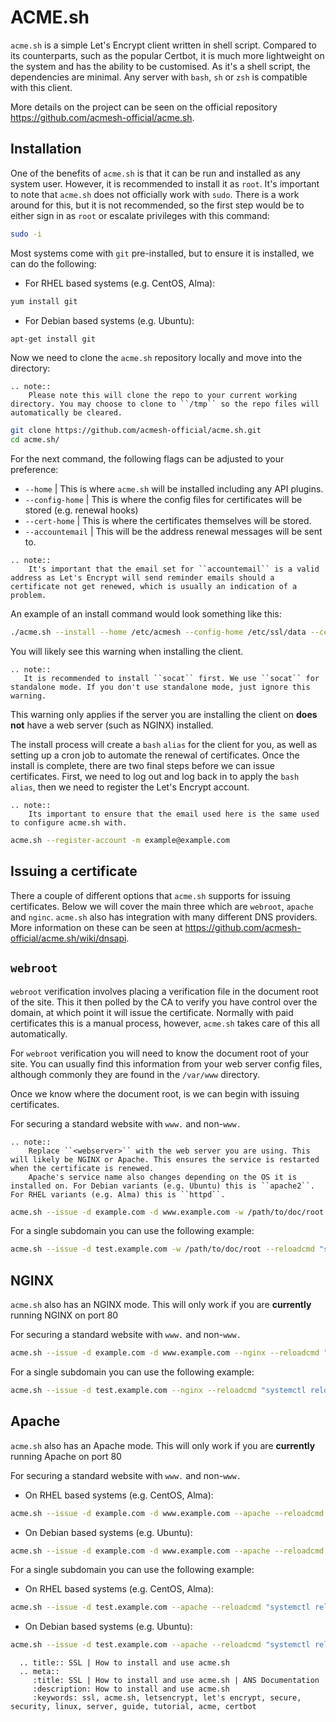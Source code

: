 # ACME.sh

`acme.sh` is a simple Let's Encrypt client written in shell script. Compared to its counterparts, such as the popular Certbot, it is much more lightweight on the system and has the ability to be customised. As it's a shell script, the dependencies are minimal. Any server with `bash`, `sh` or `zsh` is compatible with this client.

More details on the project can be seen on the official repository <https://github.com/acmesh-official/acme.sh>.

## Installation

One of the benefits of `acme.sh` is that it can be run and installed as any system user. However, it is recommended to install it as `root`. It's important to note that `acme.sh` does not officially work with `sudo`. There is a work around for this, but it is not recommended, so the first step would be to either sign in as `root` or escalate privileges with this command:

```bash
sudo -i
```

Most systems come with `git` pre-installed, but to ensure it is installed, we can do the following:

* For RHEL based systems (e.g. CentOS, Alma):

```bash
yum install git
```

* For Debian based systems (e.g. Ubuntu):

```bash
apt-get install git
```

Now we need to clone the `acme.sh` repository locally and move into the directory:

```eval_rst
.. note::
    Please note this will clone the repo to your current working directory. You may choose to clone to ``/tmp`` so the repo files will automatically be cleared.
```

```bash
git clone https://github.com/acmesh-official/acme.sh.git
cd acme.sh/
```

For the next command, the following flags can be adjusted to your preference:

- `--home` | This is where `acme.sh` will be installed including any API plugins.
- `--config-home` | This is where the config files for certificates will be stored (e.g. renewal hooks)
- `--cert-home` | This is where the certificates themselves will be stored.
- `--accountemail` | This will be the address renewal messages will be sent to.

```eval_rst
.. note::
    It's important that the email set for ``accountemail`` is a valid address as Let's Encrypt will send reminder emails should a certificate not get renewed, which is usually an indication of a problem.
```

An example of an install command would look something like this:

```bash
./acme.sh --install --home /etc/acmesh --config-home /etc/ssl/data --cert-home /etc/ssl/certs --accountemail "example@example.com"
```

You will likely see this warning when installing the client.

```
.. note::
   It is recommended to install ``socat`` first. We use ``socat`` for standalone mode. If you don't use standalone mode, just ignore this warning.
```

This warning only applies if the server you are installing the client on **does not** have a web server (such as NGINX) installed.

The install process will create a `bash` `alias` for the client for you, as well as setting up a cron job to automate the renewal of certificates. Once the install is complete, there are two final steps before we can issue certificates. First, we need to log out and log back in to apply the `bash` `alias`, then we need to register the Let's Encrypt account.

```eval_rst
.. note::
    Its important to ensure that the email used here is the same used to configure acme.sh with.
```

```bash
acme.sh --register-account -m example@example.com
```

## Issuing a certificate

There a couple of different options that `acme.sh` supports for issuing certificates. Below we will cover the main three which are `webroot`, `apache` and `nginc`. `acme.sh` also has integration with many different DNS providers. More information on these can be seen at <https://github.com/acmesh-official/acme.sh/wiki/dnsapi>.

## `webroot`

`webroot` verification involves placing a verification file in the document root of the site. This it then polled by the CA to verify you have control over the domain, at which point it will issue the certificate. Normally with paid certificates this is a manual process, however, `acme.sh` takes care of this all automatically.

For `webroot` verification you will need to know the document root of your site. You can usually find this information from your web server config files, although commonly they are found in the `/var/www` directory.

Once we know where the document root, is we can begin with issuing certificates.

For securing a standard website with `www.` and non-`www.`

```eval_rst
.. note::
    Replace ``<webserver>`` with the web server you are using. This will likely be NGINX or Apache. This ensures the service is restarted when the certificate is renewed.
    Apache's service name also changes depending on the OS it is installed on. For Debian variants (e.g. Ubuntu) this is ``apache2``. For RHEL variants (e.g. Alma) this is ``httpd``.
```

```bash
acme.sh --issue -d example.com -d www.example.com -w /path/to/doc/root --reloadcmd "systemctl reload <webserver>"
```

For a single subdomain you can use the following example:

```bash
acme.sh --issue -d test.example.com -w /path/to/doc/root --reloadcmd "systemctl reload <webserver>"
```

## NGINX

`acme.sh` also has an NGINX mode. This will only work if you are **currently** running NGINX on port 80

For securing a standard website with `www.` and non-`www.`

```bash
acme.sh --issue -d example.com -d www.example.com --nginx --reloadcmd "systemctl reload nginx"
```

For a single subdomain you can use the following example:

```bash
acme.sh --issue -d test.example.com --nginx --reloadcmd "systemctl reload nginx"
```

## Apache

`acme.sh` also has an Apache mode. This will only work if you are **currently** running Apache on port 80

For securing a standard website with `www.` and non-`www.`

* On RHEL based systems (e.g. CentOS, Alma):

```bash
acme.sh --issue -d example.com -d www.example.com --apache --reloadcmd "systemctl reload httpd"
```
* On Debian based systems (e.g. Ubuntu):

```bash
acme.sh --issue -d example.com -d www.example.com --apache --reloadcmd "systemctl reload apache2"
```

For a single subdomain you can use the following example:

* On RHEL based systems (e.g. CentOS, Alma):

```bash
acme.sh --issue -d test.example.com --apache --reloadcmd "systemctl reload httpd"
```

* On Debian based systems (e.g. Ubuntu):

```bash
acme.sh --issue -d test.example.com --apache --reloadcmd "systemctl reload apache2"
```

```eval_rst
  .. title:: SSL | How to install and use acme.sh
  .. meta::
     :title: SSL | How to install and use acme.sh | ANS Documentation
     :description: How to install and use acme.sh
     :keywords: ssl, acme.sh, letsencrypt, let's encrypt, secure, security, linux, server, guide, tutorial, acme, certbot
```
